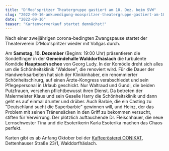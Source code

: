 ```yaml
---
title: "D'Moo'spritzer Theatergruppe gastiert am 10. Dez. beim SVW"
slug: "2022-09-16-ankuendigung-moospritzer-theatergruppe-gastiert-am-10-dez-beim-svw"
date: "2022-09-16"
teaser: "Kartenvorverkauf startet demnächst!"
---
```

Nach einer zweijährigen corona-bedingten Zwangspause startet der Theaterverein D'Moo'spritzer wieder mit Vollgas durch.

Am **Samstag, 10. Dezember** (Beginn: 19:00 Uhr) präsentieren die Sondelfinger in der **Gemeindehalle Walddorfhäslach** die turbulente Komödie **Hauptsach schee** von Georg Ludy. In der Komödie dreht sich alles um die Schönheitsklinik "Waldsee", die renoviert wird. Für die Dauer der Handwerksarbeiten hat sich der Klinikinhaber, ein renommierter Schönheitschirurg, auf einen Ärzte-Kongress verabschiedet und sein Pflegepersonal in Urlaub geschickt. Nur Waltraud und Gundi, die beiden Putzfrauen, versehen pflichtbewusst ihren Dienst. Da betreten der Malermeister Klaus und sein Geselle Harry die Schönheitsklinik und dann geht es auf einmal drunter und drüber. Auch Barbie, die ein Casting zu "Deutschland sucht die Superbarbie" gewinnen will, und Heinz, der das Problem mit seinen Tränensäcken in den Griff zu bekommen versucht, stiften für Verwirrung. Der plötzlich auftauchende Dr. Fleischhauer, die neue Lernschwester Tina und die Esoterikerin Karla Esoterika machen das Chaos perfekt.

Karten gibt es ab Anfang Oktober bei der [Kaffeerösterei OONIKAT](https://www.oonikat.de), Dettenhauser Straße 23/1, Walddorfhäslach.
